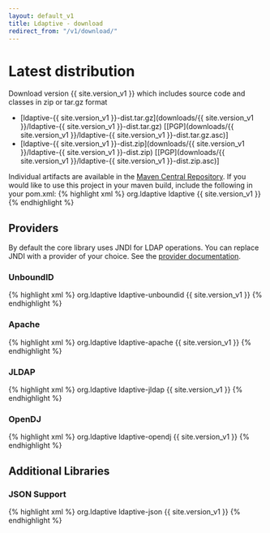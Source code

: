 ```yaml
---
layout: default_v1
title: Ldaptive - download
redirect_from: "/v1/download/"
---
```


# Latest distribution
Download version {{ site.version_v1 }} which includes source code and classes in zip or tar.gz format

* [ldaptive-{{ site.version_v1 }}-dist.tar.gz](downloads/{{ site.version_v1 }}/ldaptive-{{ site.version_v1 }}-dist.tar.gz)   [[PGP](downloads/{{ site.version_v1 }}/ldaptive-{{ site.version_v1 }}-dist.tar.gz.asc)]
* [ldaptive-{{ site.version_v1 }}-dist.zip](downloads/{{ site.version_v1 }}/ldaptive-{{ site.version_v1 }}-dist.zip)   [[PGP](downloads/{{ site.version_v1 }}/ldaptive-{{ site.version_v1 }}-dist.zip.asc)]

Individual artifacts are available in the [Maven Central Repository](http://repo1.maven.org/maven2/org/ldaptive/). If you would like to use this project in your maven build, include the following in your pom.xml:
{% highlight xml %}
<dependencies>
  <dependency>
    <groupId>org.ldaptive</groupId>
    <artifactId>ldaptive</artifactId>
    <version>{{ site.version_v1 }}</version>
  </dependency>
</dependencies>
{% endhighlight %}

## Providers
By default the core library uses JNDI for LDAP operations. You can replace JNDI with a provider of your choice. See the [provider documentation](v1/docs/guide/providers.html).

### UnboundID
{% highlight xml %}
<dependencies>
  <dependency>
    <groupId>org.ldaptive</groupId>
    <artifactId>ldaptive-unboundid</artifactId>
    <version>{{ site.version_v1 }}</version>
  </dependency>
</dependencies>
{% endhighlight %}

### Apache
{% highlight xml %}
<dependencies>
  <dependency>
    <groupId>org.ldaptive</groupId>
    <artifactId>ldaptive-apache</artifactId>
    <version>{{ site.version_v1 }}</version>
  </dependency>
</dependencies>
{% endhighlight %}

### JLDAP
{% highlight xml %}
<dependencies>
  <dependency>
    <groupId>org.ldaptive</groupId>
    <artifactId>ldaptive-jldap</artifactId>
    <version>{{ site.version_v1 }}</version>
  </dependency>
</dependencies>
{% endhighlight %}

### OpenDJ
{% highlight xml %}
<dependencies>
  <dependency>
    <groupId>org.ldaptive</groupId>
    <artifactId>ldaptive-opendj</artifactId>
    <version>{{ site.version_v1 }}</version>
  </dependency>
</dependencies>
{% endhighlight %}

## Additional Libraries

### JSON Support
{% highlight xml %}
<dependencies>
  <dependency>
    <groupId>org.ldaptive</groupId>
    <artifactId>ldaptive-json</artifactId>
    <version>{{ site.version_v1 }}</version>
  </dependency>
</dependencies>
{% endhighlight %}

